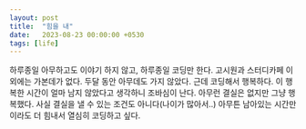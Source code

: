 ```yaml
---
layout: post
title:  "힘을 내"
date:   2023-08-23 00:00:00 +0530
tags: [life]
---
```


하루종일 아무하고도 이야기 하지 않고, 하루종일 코딩만 한다. 고시원과 스터디카페 이외에는 가본데가 없다. 두달 동안 아무데도 가지 않았다. 근데 코딩해서 행복하다. 이 행복한 시간이 얼마 남지 않았다고 생각하니 조바심이 난다. 아무런 결실은 없지만 그냥 행복했다. 사실 결실을 낼 수 있는 조건도 아니다(나이가 많아서..) 아무튼 남아있는 시간만이라도 더 힘내서 열심히 코딩하고 싶다.
